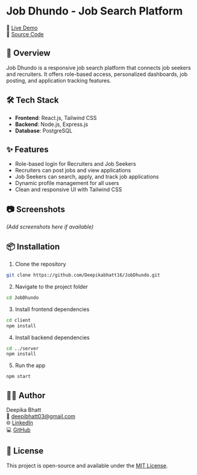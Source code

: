# Job Dhundo - Job Search Platform

🔗 [Live Demo](https://job-dhundo.netlify.app)  
📂 [Source Code](https://github.com/Deepikabhatt16/JobDhundo)

## 🚀 Overview
Job Dhundo is a responsive job search platform that connects job seekers and recruiters. It offers role-based access, personalized dashboards, job posting, and application tracking features.

## 🛠️ Tech Stack
- **Frontend**: React.js, Tailwind CSS
- **Backend**: Node.js, Express.js
- **Database**: PostgreSQL

## ✨ Features
- Role-based login for Recruiters and Job Seekers
- Recruiters can post jobs and view applications
- Job Seekers can search, apply, and track job applications
- Dynamic profile management for all users
- Clean and responsive UI with Tailwind CSS

## 📷 Screenshots
*(Add screenshots here if available)*

## 📦 Installation
1. Clone the repository
```bash
git clone https://github.com/Deepikabhatt16/JobDhundo.git
```
2. Navigate to the project folder
```bash
cd JobDhundo
```
3. Install frontend dependencies
```bash
cd client
npm install
```
4. Install backend dependencies
```bash
cd ../server
npm install
```
5. Run the app
```bash
npm start
```

## 🙋‍♀️ Author
Deepika Bhatt  
📧 [deepibhatt03@gmail.com](mailto:deepibhatt03@gmail.com)  
🌐 [LinkedIn](https://www.linkedin.com/in/deepika-bhatt20/)  
💻 [GitHub](https://github.com/Deepikabhatt16)

## 📄 License
This project is open-source and available under the [MIT License](LICENSE).
